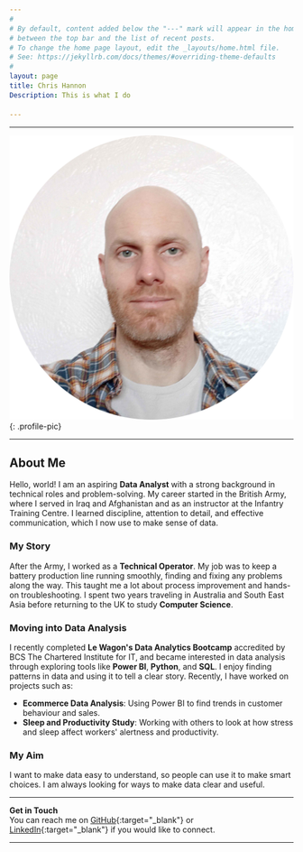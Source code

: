 ```yaml
---
#
# By default, content added below the "---" mark will appear in the home page
# between the top bar and the list of recent posts.
# To change the home page layout, edit the _layouts/home.html file.
# See: https://jekyllrb.com/docs/themes/#overriding-theme-defaults
#
layout: page
title: Chris Hannon
Description: This is what I do

---
```


---

![Chris Hannon](/assets/images/portfoliopic.png){: .profile-pic}

---

## About Me

Hello, world! I am an aspiring **Data Analyst** with a strong background in technical roles and problem-solving. My career started in the British Army, where I served in Iraq and Afghanistan and as an instructor at the Infantry Training Centre. I learned discipline, attention to detail, and effective communication, which I now use to make sense of data.

### My Story

After the Army, I worked as a **Technical Operator**. My job was to keep a battery production line running smoothly, finding and fixing any problems along the way. This taught me a lot about process improvement and hands-on troubleshooting. I spent two years traveling in Australia and South East Asia before returning to the UK to study **Computer Science**.

### Moving into Data Analysis

I recently completed **Le Wagon's Data Analytics Bootcamp** accredited by BCS The Chartered Institute for IT, and became interested in data analysis through exploring tools like **Power BI**, **Python**, and **SQL**. I enjoy finding patterns in data and using it to tell a clear story. Recently, I have worked on projects such as:

- **Ecommerce Data Analysis**: Using Power BI to find trends in customer behaviour and sales.
- **Sleep and Productivity Study**: Working with others to look at how stress and sleep affect workers' alertness and productivity.

### My Aim

I want to make data easy to understand, so people can use it to make smart choices. I am always looking for ways to make data clear and useful.

---

**Get in Touch**  
You can reach me on [GitHub](https://github.com/cnhannon){:target="_blank"} or [LinkedIn](https://www.linkedin.com/in/chris-n-hannon){:target="_blank"} if you would like to connect.

---
